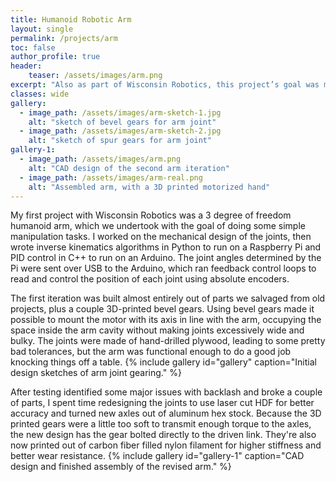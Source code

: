```yaml
---
title: Humanoid Robotic Arm
layout: single
permalink: /projects/arm
toc: false
author_profile: true
header:
    teaser: /assets/images/arm.png
excerpt: "Also as part of Wisconsin Robotics, this project’s goal was mostly to move around, interact with people or objects, and look cool."
classes: wide
gallery:
  - image_path: /assets/images/arm-sketch-1.jpg
    alt: "sketch of bevel gears for arm joint"
  - image_path: /assets/images/arm-sketch-2.jpg
    alt: "sketch of spur gears for arm joint"
gallery-1:
  - image_path: /assets/images/arm.png
    alt: "CAD design of the second arm iteration"
  - image_path: /assets/images/arm-real.png
    alt: "Assembled arm, with a 3D printed motorized hand"
---
```

My first project with Wisconsin Robotics was a 3 degree of freedom humanoid arm, which we undertook with the goal of doing some simple manipulation tasks. I worked on the mechanical design of the joints, then wrote inverse kinematics algorithms in Python to run on a Raspberry Pi and PID control in C++ to run on an Arduino. The joint angles determined by the Pi were sent over USB to the Arduino, which ran feedback control loops to read and control the position of each joint using absolute encoders.

The first iteration was built almost entirely out of parts we salvaged from old projects, plus a couple 3D-printed bevel gears. Using bevel gears made it possible to mount the motor with its axis in line with the arm, occupying the space inside the arm cavity without making joints excessively wide and bulky. The joints were made of hand-drilled plywood, leading to some pretty bad tolerances, but the arm was functional enough to do a good job knocking things off a table.
{% include gallery id="gallery" caption="Initial design sketches of arm joint gearing." %}

After testing identified some major issues with backlash and broke a couple of parts, I spent time redesigning the joints to use laser cut HDF for better accuracy and turned new axles out of aluminum hex stock. Because the 3D printed gears were a little too soft to transmit enough torque to the axles, the new design has the gear bolted directly to the driven link. They're also now printed out of carbon fiber filled nylon filament for higher stiffness and better wear resistance.
{% include gallery id="gallery-1" caption="CAD design and finished assembly of the revised arm." %}